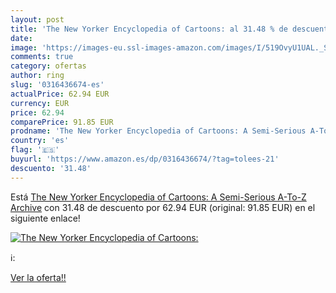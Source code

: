 ```yaml
---
layout: post
title: 'The New Yorker Encyclopedia of Cartoons: al 31.48 % de descuento'
date: 
image: 'https://images-eu.ssl-images-amazon.com/images/I/519OvyU1UAL._SL200_.jpg'
comments: true
category: ofertas
author: ring
slug: '0316436674-es'
actualPrice: 62.94 EUR
currency: EUR
price: 62.94
comparePrice: 91.85 EUR
prodname: 'The New Yorker Encyclopedia of Cartoons: A Semi-Serious A-To-Z Archive'
country: 'es'
flag: '🇪🇸'
buyurl: 'https://www.amazon.es/dp/0316436674/?tag=tolees-21'
descuento: '31.48'
---
```


Está [The New Yorker Encyclopedia of Cartoons: A Semi-Serious A-To-Z Archive](https://www.amazon.es/dp/0316436674/?tag=tolees-21) con 31.48 de descuento por 62.94 EUR (original: 91.85 EUR) en el siguiente enlace!

[![The New Yorker Encyclopedia of Cartoons:](https://images-eu.ssl-images-amazon.com/images/I/519OvyU1UAL._SL200_.jpg)](https://www.amazon.es/dp/0316436674/?tag=tolees-21)

ℹ️:


[Ver la oferta!!](https://www.amazon.es/dp/0316436674/?tag=tolees-21)
